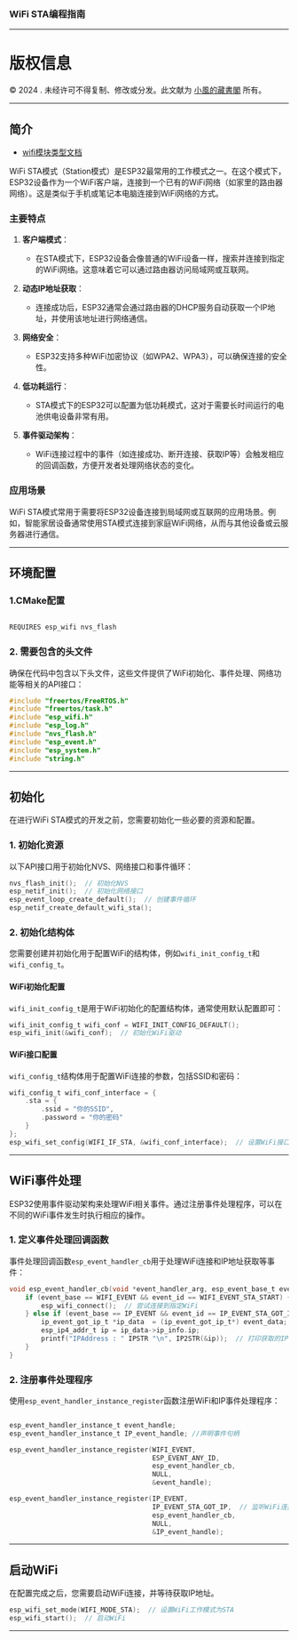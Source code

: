 ### **WiFi STA编程指南**

---

# 版权信息

© 2024 . 未经许可不得复制、修改或分发。此文献为 [小風的藏書閣](https://t.me/xfp2333) 所有。

---

## 简介

- [wifi模块类型文档](wifi_typed.md)

WiFi STA模式（Station模式）是ESP32最常用的工作模式之一。在这个模式下，ESP32设备作为一个WiFi客户端，连接到一个已有的WiFi网络（如家里的路由器网络）。这是类似于手机或笔记本电脑连接到WiFi网络的方式。

### **主要特点**

1. **客户端模式**：
   - 在STA模式下，ESP32设备会像普通的WiFi设备一样，搜索并连接到指定的WiFi网络。这意味着它可以通过路由器访问局域网或互联网。

2. **动态IP地址获取**：
   - 连接成功后，ESP32通常会通过路由器的DHCP服务自动获取一个IP地址，并使用该地址进行网络通信。

3. **网络安全**：
   - ESP32支持多种WiFi加密协议（如WPA2、WPA3），可以确保连接的安全性。

4. **低功耗运行**：
   - STA模式下的ESP32可以配置为低功耗模式，这对于需要长时间运行的电池供电设备非常有用。

5. **事件驱动架构**：
   - WiFi连接过程中的事件（如连接成功、断开连接、获取IP等）会触发相应的回调函数，方便开发者处理网络状态的变化。

### **应用场景**

WiFi STA模式常用于需要将ESP32设备连接到局域网或互联网的应用场景。例如，智能家居设备通常使用STA模式连接到家庭WiFi网络，从而与其他设备或云服务器进行通信。

---

## 环境配置

### **1.CMake配置**

```c

REQUIRES esp_wifi nvs_flash

```

### **2. 需要包含的头文件**

确保在代码中包含以下头文件，这些文件提供了WiFi初始化、事件处理、网络功能等相关的API接口：

```c
#include "freertos/FreeRTOS.h"
#include "freertos/task.h"
#include "esp_wifi.h"
#include "esp_log.h"
#include "nvs_flash.h"
#include "esp_event.h"
#include "esp_system.h"
#include "string.h"
```

---

## 初始化

在进行WiFi STA模式的开发之前，您需要初始化一些必要的资源和配置。

### **1. 初始化资源**

以下API接口用于初始化NVS、网络接口和事件循环：

```c
nvs_flash_init();  // 初始化NVS
esp_netif_init();  // 初始化网络接口
esp_event_loop_create_default();  // 创建事件循环
esp_netif_create_default_wifi_sta();
```

### **2. 初始化结构体**

您需要创建并初始化用于配置WiFi的结构体，例如`wifi_init_config_t`和`wifi_config_t`。

#### **WiFi初始化配置**

`wifi_init_config_t`是用于WiFi初始化的配置结构体，通常使用默认配置即可：

```c
wifi_init_config_t wifi_conf = WIFI_INIT_CONFIG_DEFAULT();
esp_wifi_init(&wifi_conf);  // 初始化WiFi驱动
```

#### **WiFi接口配置**

`wifi_config_t`结构体用于配置WiFi连接的参数，包括SSID和密码：

```c
wifi_config_t wifi_conf_interface = {
    .sta = {
        .ssid = "你的SSID",
        .password = "你的密码"
    }
};
esp_wifi_set_config(WIFI_IF_STA, &wifi_conf_interface);  // 设置WiFi接口配置
```

---

## WiFi事件处理

ESP32使用事件驱动架构来处理WiFi相关事件。通过注册事件处理程序，可以在不同的WiFi事件发生时执行相应的操作。

### **1. 定义事件处理回调函数**

事件处理回调函数`esp_event_handler_cb`用于处理WiFi连接和IP地址获取等事件：

```c
void esp_event_handler_cb(void *event_handler_arg, esp_event_base_t event_base, int32_t event_id, void *event_data) {
    if (event_base == WIFI_EVENT && event_id == WIFI_EVENT_STA_START) {
        esp_wifi_connect();  // 尝试连接到指定WiFi
    } else if (event_base == IP_EVENT && event_id == IP_EVENT_STA_GOT_IP) {
        ip_event_got_ip_t *ip_data  = (ip_event_got_ip_t*) event_data;
        esp_ip4_addr_t ip = ip_data->ip_info.ip;
        printf("IPAddress : " IPSTR "\n", IP2STR(&ip));  // 打印获取的IP地址
    }
}
```

### **2. 注册事件处理程序**

使用`esp_event_handler_instance_register`函数注册WiFi和IP事件处理程序：

```c

esp_event_handler_instance_t event_handle;
esp_event_handler_instance_t IP_event_handle; //声明事件句柄

esp_event_handler_instance_register(WIFI_EVENT,
                                    ESP_EVENT_ANY_ID,
                                    esp_event_handler_cb,
                                    NULL,
                                    &event_handle);

esp_event_handler_instance_register(IP_EVENT,
                                    IP_EVENT_STA_GOT_IP,  // 监听WiFi连接的IP获取事件
                                    esp_event_handler_cb,
                                    NULL,
                                    &IP_event_handle);
```

---

## 启动WiFi

在配置完成之后，您需要启动WiFi连接，并等待获取IP地址。

```c
esp_wifi_set_mode(WIFI_MODE_STA);  // 设置WiFi工作模式为STA
esp_wifi_start();  // 启动WiFi
```

---



